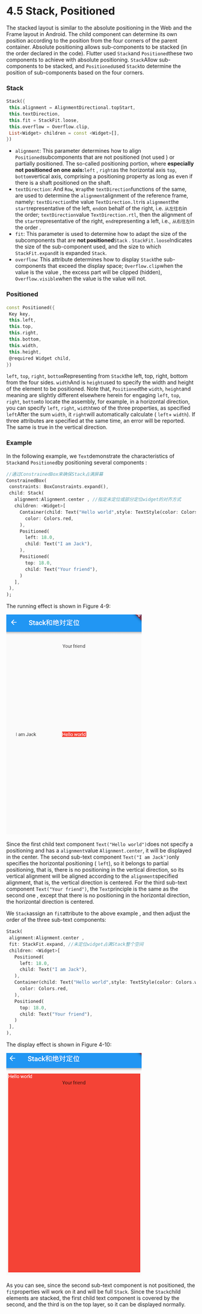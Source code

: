 # 4.5 Stack, Positioned

The stacked layout is similar to the absolute positioning in the Web and the Frame layout in Android. The child component can determine its own position according to the position from the four corners of the parent container. Absolute positioning allows sub-components to be stacked (in the order declared in the code). Flutter used `Stack`and `Positioned`these two components to achieve with absolute positioning. `Stack`Allow sub-components to be stacked, and `Positioned`used `Stack`to determine the position of sub-components based on the four corners.

### Stack

``` dart 
Stack({
 this.alignment = AlignmentDirectional.topStart,
 this.textDirection,
 this.fit = StackFit.loose,
 this.overflow = Overflow.clip,
 List<Widget> children = const <Widget>[],
})

```

-   `alignment`: This parameter determines how to align `Positioned`subcomponents that are not positioned (not used ) or partially positioned. The so-called positioning portion, where **especially not positioned on one axis:**`left` , `right`as the horizontal axis `top`, `bottom`vertical axis, comprising a positioning property as long as even if there is a shaft positioned on the shaft.
-   `textDirection`: And `Row`, `Wrap`the `textDirection`functions of the same, are used to determine the `alignment`alignment of the reference frame, namely: `textDirection`the value `TextDirection.ltr`is `alignment`the `start`representative of the left, `end`on behalf of the right, i.e. `从左往右`in the order; `textDirection`value `TextDirection.rtl`, then the alignment of the `start`representative of the right, `end`representing a left, i.e., `从右往左`in the order .
-   `fit`: This parameter is used to determine how to adapt the size of the subcomponents that are **not positioned**`Stack` . `StackFit.loose`Indicates the size of the sub-component used, and the size to which `StackFit.expand`it is expanded `Stack`.
-   `overflow`: This attribute determines how to display `Stack`the sub-components that exceed the display space; `Overflow.clip`when the value is the value , the excess part will be clipped (hidden), `Overflow.visible`when the value is the value will not.

### Positioned

``` dart 
const Positioned({
 Key key,
 this.left, 
 this.top,
 this.right,
 this.bottom,
 this.width,
 this.height,
 @required Widget child,
})

```

`left`, `top`, `right`, `bottom`Representing from `Stack`the left, top, right, bottom from the four sides. `width`And is `height`used to specify the width and height of the element to be positioned. Note that, `Positioned`the `width`, `height`and meaning are slightly different elsewhere herein for engaging `left`, `top`, `right`, `bottom`to locate the assembly, for example, in a horizontal direction, you can specify `left`, `right`, `width`two of the three properties, as specified `left`After the sum `width`, it `right`will automatically calculate ( `left`+ `width`). If three attributes are specified at the same time, an error will be reported. The same is true in the vertical direction.

### Example

In the following example, we `Text`demonstrate the characteristics of `Stack`and `Positioned`by positioning several components :

``` dart 
//通过ConstrainedBox来确保Stack占满屏幕
ConstrainedBox(
 constraints: BoxConstraints.expand(),
 child: Stack(
   alignment:Alignment.center , //指定未定位或部分定位widget的对齐方式
   children: <Widget>[
     Container(child: Text("Hello world",style: TextStyle(color: Colors.white)),
       color: Colors.red,
     ),
     Positioned(
       left: 18.0,
       child: Text("I am Jack"),
     ),
     Positioned(
       top: 18.0,
       child: Text("Your friend"),
     )        
   ],
 ),
);

```

The running effect is shown in Figure 4-9:

![Figure 4-9](../resources/imgs/4-9.png)

Since the first child text component `Text("Hello world")`does not specify a positioning and has a `alignment`value `Alignment.center`, it will be displayed in the center. The second sub-text component `Text("I am Jack")`only specifies the horizontal positioning ( `left`), so it belongs to partial positioning, that is, there is no positioning in the vertical direction, so its vertical alignment will be aligned according to the `alignment`specified alignment, that is, the vertical direction is centered. For the third sub-text component `Text("Your friend")`, the `Text`principle is the same as the second one , except that there is no positioning in the horizontal direction, the horizontal direction is centered.

We `Stack`assign an `fit`attribute to the above example , and then adjust the order of the three sub-text components:

``` dart 
Stack(
 alignment:Alignment.center ,
 fit: StackFit.expand, //未定位widget占满Stack整个空间
 children: <Widget>[
   Positioned(
     left: 18.0,
     child: Text("I am Jack"),
   ),
   Container(child: Text("Hello world",style: TextStyle(color: Colors.white)),
     color: Colors.red,
   ),
   Positioned(
     top: 18.0,
     child: Text("Your friend"),
   )
 ],
),

```

The display effect is shown in Figure 4-10:

![Figure 4-10](../resources/imgs/4-10.png)

As you can see, since the second sub-text component is not positioned, the `fit`properties will work on it and will be full `Stack`. Since the `Stack`child elements are stacked, the first child text component is covered by the second, and the third is on the top layer, so it can be displayed normally.